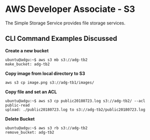# AWS Developer Associate - S3
The Simple Storage Service provides file storage services.

## CLI Command Examples Discussed

**Create a new bucket**
```
ubuntu@adgu:~$ aws s3 mb s3://adg-tb2
make_bucket: adg-tb2
```

**Copy image from local directory to S3**
```
aws s3 cp image.png s3://adg-tb1/images/
```

**Copy file and set an ACL**
```
ubuntu@adgu:~$ aws s3 cp public20180723.log s3://adg-tb2/ --acl public-read
upload: ./public20180723.log to s3://adg-tb2/public20180723.log
```

**Delete Bucket**
```
ubuntu@adgu:~$ aws s3 rb s3://adg-tb2
remove_bucket: adg-tb2
```
